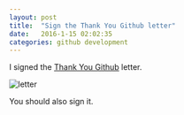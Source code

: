 ```yaml
---
layout: post
title:  "Sign the Thank You Github letter"
date:   2016-1-15 02:02:35
categories: github development
---
```


I signed the [Thank You Github](https://github.com/thank-you-github/thank-you-github) letter. 

![letter](https://raw.githubusercontent.com/hackerkid/hackerkid.github.io/master/images/Screenshot%20from%202016-03-14%2004%3A57%3A46.png)

You should also sign it.
